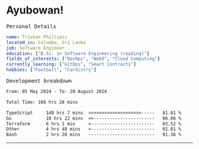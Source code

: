 # Ayubowan!

<samp>Personal Details</samp>

```yaml
name: Trishan Phillipsz
located_in: Colombo, Sri Lanka
job: Software Engineer
education: ["B.Sc. in Software Engineering (reading)"]
fields_of_interests: ["DevOps", "Web3", "Cloud Computing"]
currently_learning: ["GitOps", "Smart Contracts"]
hobbies: ["Football", "Cardistry"]
```

<samp>Development breakdown</samp>

<!--START_SECTION:waka-->

```txt
From: 05 May 2024 - To: 20 August 2024

Total Time: 166 hrs 28 mins

TypeScript     140 hrs 7 mins  >>>>>>>>>>>>>>>>>>>>-----   81.81 %
Go             10 hrs 22 mins  >>-----------------------   06.06 %
Terraform      6 hrs 1 min     >------------------------   03.52 %
Other          4 hrs 48 mins   >------------------------   02.81 %
Bash           2 hrs 20 mins   -------------------------   01.36 %
```

<!--END_SECTION:waka-->

---
